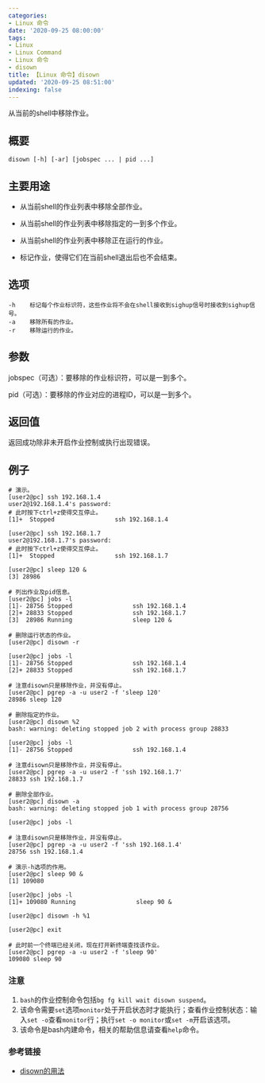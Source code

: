 ```yaml
---
categories:
- Linux 命令
date: '2020-09-25 08:00:00'
tags:
- Linux
- Linux Command
- Linux 命令
- disown
title: 【Linux 命令】disown
updated: '2020-09-25 08:51:00'
indexing: false
---
```


从当前的shell中移除作业。

## 概要

```shell
disown [-h] [-ar] [jobspec ... | pid ...]
```

## 主要用途

- 从当前shell的作业列表中移除全部作业。

- 从当前shell的作业列表中移除指定的一到多个作业。

- 从当前shell的作业列表中移除正在运行的作业。

- 标记作业，使得它们在当前shell退出后也不会结束。


## 选项

```shell
-h    标记每个作业标识符，这些作业将不会在shell接收到sighup信号时接收到sighup信号。
-a    移除所有的作业。
-r    移除运行的作业。
```

## 参数

jobspec（可选）：要移除的作业标识符，可以是一到多个。

pid（可选）：要移除的作业对应的进程ID，可以是一到多个。


## 返回值

返回成功除非未开启作业控制或执行出现错误。

## 例子

```shell
# 演示。
[user2@pc] ssh 192.168.1.4
user2@192.168.1.4's password:
# 此时按下ctrl+z使得交互停止。
[1]+  Stopped                 ssh 192.168.1.4

[user2@pc] ssh 192.168.1.7
user2@192.168.1.7's password:
# 此时按下ctrl+z使得交互停止。
[1]+  Stopped                 ssh 192.168.1.7

[user2@pc] sleep 120 &
[3] 28986

# 列出作业及pid信息。
[user2@pc] jobs -l
[1]- 28756 Stopped                 ssh 192.168.1.4
[2]+ 28833 Stopped                 ssh 192.168.1.7
[3]  28986 Running                 sleep 120 &

# 删除运行状态的作业。
[user2@pc] disown -r

[user2@pc] jobs -l
[1]- 28756 Stopped                 ssh 192.168.1.4
[2]+ 28833 Stopped                 ssh 192.168.1.7

# 注意disown只是移除作业，并没有停止。
[user2@pc] pgrep -a -u user2 -f 'sleep 120'
28986 sleep 120

# 删除指定的作业。
[user2@pc] disown %2
bash: warning: deleting stopped job 2 with process group 28833

[user2@pc] jobs -l
[1]- 28756 Stopped                 ssh 192.168.1.4

# 注意disown只是移除作业，并没有停止。
[user2@pc] pgrep -a -u user2 -f 'ssh 192.168.1.7'
28833 ssh 192.168.1.7

# 删除全部作业。
[user2@pc] disown -a
bash: warning: deleting stopped job 1 with process group 28756

[user2@pc] jobs -l

# 注意disown只是移除作业，并没有停止。
[user2@pc] pgrep -a -u user2 -f 'ssh 192.168.1.4'
28756 ssh 192.168.1.4
```

```shell
# 演示-h选项的作用。
[user2@pc] sleep 90 &
[1] 109080

[user2@pc] jobs -l
[1]+ 109080 Running                 sleep 90 &

[user2@pc] disown -h %1

[user2@pc] exit

# 此时前一个终端已经关闭，现在打开新终端查找该作业。
[user2@pc] pgrep -a -u user2 -f 'sleep 90'
109080 sleep 90
```

### 注意

1. `bash`的作业控制命令包括`bg fg kill wait disown suspend`。
2. 该命令需要`set`选项`monitor`处于开启状态时才能执行；查看作业控制状态：输入`set -o`查看`monitor`行；执行`set -o monitor`或`set -m`开启该选项。
3. 该命令是bash内建命令，相关的帮助信息请查看`help`命令。

### 参考链接

- [disown的用法](https://www.cyberciti.biz/faq/unix-linux-disown-command-examples-usage-syntax/)

<!-- Linux命令行搜索引擎：https://jaywcjlove.github.io/linux-command/ -->
